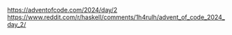 https://adventofcode.com/2024/day/2
https://www.reddit.com/r/haskell/comments/1h4rulh/advent_of_code_2024_day_2/

